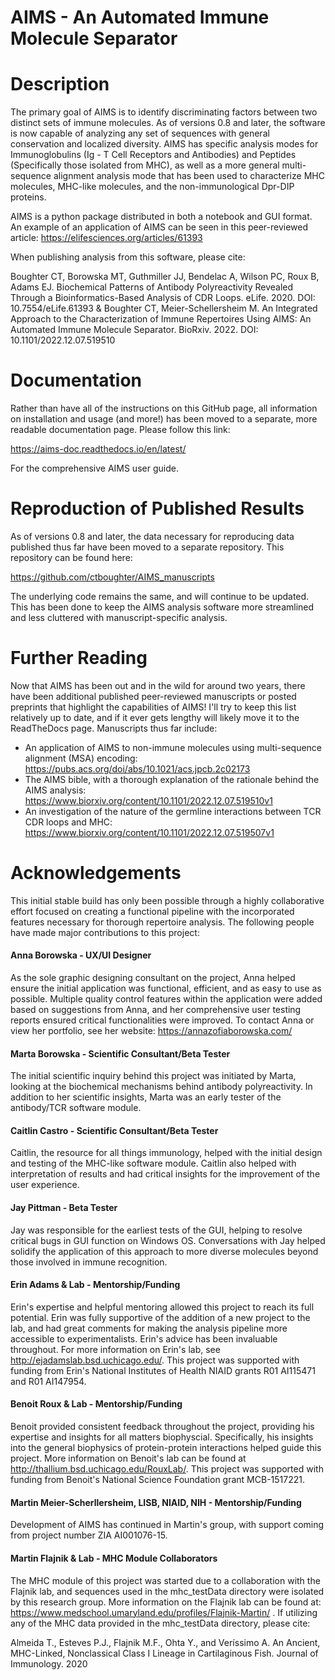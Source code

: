 # AIMS - An Automated Immune Molecule Separator

# Description
The primary goal of AIMS is to identify discriminating factors between two distinct sets of immune molecules. As of versions 0.8 and later, the software is now capable of analyzing any set of sequences with general conservation and localized diversity. AIMS has specific analysis modes for Immunoglobulins (Ig - T Cell Receptors and Antibodies) and Peptides (Specifically those isolated from MHC), as well as a more general multi-sequence alignment analysis mode that has been used to characterize MHC molecules, MHC-like molecules, and the non-immunological Dpr-DIP proteins. 

AIMS is a python package distributed in both a notebook and GUI format. An example of an application of AIMS can be seen in
this peer-reviewed article: https://elifesciences.org/articles/61393

When publishing analysis from this software, please cite:

Boughter CT, Borowska MT, Guthmiller JJ, Bendelac A, Wilson PC, Roux B, Adams EJ. Biochemical Patterns of Antibody Polyreactivity Revealed Through a Bioinformatics-Based Analysis of CDR Loops. eLife. 2020. DOI: 10.7554/eLife.61393
&
Boughter CT, Meier-Schellersheim M. An Integrated Approach to the Characterization of Immune Repertoires Using AIMS: An Automated Immune Molecule Separator. BioRxiv. 2022. DOI: 10.1101/2022.12.07.519510

# Documentation
Rather than have all of the instructions on this GitHub page, all information on installation and usage (and more!) has been moved to a separate, more readable documentation page. Please follow this link:

https://aims-doc.readthedocs.io/en/latest/

For the comprehensive AIMS user guide.

# Reproduction of Published Results
As of versions 0.8 and later, the data necessary for reproducing data published thus far have been moved to a separate repository. This repository can be found here:

https://github.com/ctboughter/AIMS_manuscripts

The underlying code remains the same, and will continue to be updated. This has been done to keep the AIMS analysis software more streamlined and less cluttered with manuscript-specific analysis.

# Further Reading
Now that AIMS has been out and in the wild for around two years, there have been additional published peer-reviewed manuscripts or posted preprints that highlight the capabilities of AIMS! I'll try to keep this list relatively up to date, and if it ever gets lengthy will likely move it to the ReadTheDocs page. Manuscripts thus far include:

- An application of AIMS to non-immune molecules using multi-sequence alignment (MSA) encoding: https://pubs.acs.org/doi/abs/10.1021/acs.jpcb.2c02173
- The AIMS bible, with a thorough explanation of the rationale behind the AIMS analysis: https://www.biorxiv.org/content/10.1101/2022.12.07.519510v1
- An investigation of the nature of the germline interactions between TCR CDR loops and MHC: https://www.biorxiv.org/content/10.1101/2022.12.07.519507v1

# Acknowledgements
This initial stable build has only been possible through a highly collaborative effort focused on creating a functional pipeline with the incorporated features necessary for thorough repertoire analysis. The following people have made major contributions to this project:

#### Anna Borowska - UX/UI Designer
As the sole graphic designing consultant on the project, Anna helped ensure the initial application was functional, efficient, and as easy to use as possible. Multiple quality control features within the application were added based on suggestions from Anna, and her comprehensive user testing reports ensured critical functionalities were improved. To contact Anna or view her portfolio, see her website: https://annazofiaborowska.com/

#### Marta Borowska - Scientific Consultant/Beta Tester
The initial scientific inquiry behind this project was initiated by Marta, looking at the biochemical mechanisms behind antibody polyreactivity. In addition to her scientific insights, Marta was an early tester of the antibody/TCR software module.

#### Caitlin Castro - Scientific Consultant/Beta Tester
Caitlin, the resource for all things immunology, helped with the initial design and testing of the MHC-like software module. Caitlin also helped with interpretation of results and had critical insights for the improvement of the user experience.

#### Jay Pittman - Beta Tester
Jay was responsible for the earliest tests of the GUI, helping to resolve critical bugs in GUI function on Windows OS. Conversations with Jay helped solidify the application of this approach to more diverse molecules beyond those involved in immune recognition.

#### Erin Adams & Lab - Mentorship/Funding
Erin's expertise and helpful mentoring allowed this project to reach its full potential. Erin was fully supportive of the addition of a new project to the lab, and had great comments for making the analysis pipeline more accessible to experimentalists. Erin's advice has been invaluable throughout. For more information on Erin's lab, see http://ejadamslab.bsd.uchicago.edu/. This project was supported with funding from Erin's National Institutes of Health NIAID grants R01 AI115471 and R01 AI147954.

#### Benoit Roux & Lab - Mentorship/Funding
Benoit provided consistent feedback throughout the project, providing his expertise and insights for all matters biophyscial. Specifically, his insights into the general biophysics of protein-protein interactions helped guide this project. More information on Benoit's lab can be found at http://thallium.bsd.uchicago.edu/RouxLab/. This project was supported with funding from Benoit's National Science Foundation grant MCB-1517221.

#### Martin Meier-Scherllersheim, LISB, NIAID, NIH - Mentorship/Funding
Development of AIMS has continued in Martin's group, with support coming from project number ZIA AI001076-15.

#### Martin Flajnik & Lab - MHC Module Collaborators
The MHC module of this project was started due to a collaboration with the Flajnik lab, and sequences used in the mhc_testData directory were isolated by this research group. More information on the Flajnik lab can be found at: https://www.medschool.umaryland.edu/profiles/Flajnik-Martin/ . If utilizing any of the MHC data provided in the mhc_testData directory, please cite:

Almeida T., Esteves P.J., Flajnik M.F., Ohta Y., and Veríssimo A. An Ancient, MHC-Linked, Nonclassical Class I Lineage in Cartilaginous Fish. Journal of Immunology. 2020
